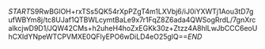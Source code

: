 $START$S9RwBGlOH+rxTSs5QK54rXpPZgT4m1LXVbj6/iJ0iYXWTj1Aou3tD7gufWBYm8j/tc8UJaf1QTBWLcymtBaLe9x7r1FqZ8Z6ada4QWSogRrdL/7gnXrcaIkcjwD9D1/JQW42CMs+h2uheH4hoZxEGKk30z+Ztzz4A8hlLwJbCCC6eoUhCXldYNpeWTCPVMXE0QFlyEPO6wDiLD4eO25glQ==$END$